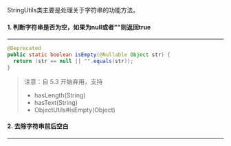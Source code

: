 StringUtils类主要是处理关于字符串的功能方法。



#### 1. 判断字符串是否为空，如果为null或者""则返回true

---

```java
@Deprecated
public static boolean isEmpty(@Nullable Object str) {
  return (str == null || "".equals(str));
}
```

>注意：自 5.3 开始弃用，支持 
>
>- hasLength(String)
>- hasText(String)
>- ObjectUtils#isEmpty(Object)



#### 2. 去除字符串前后空白

---





























